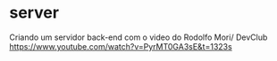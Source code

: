 # server
Criando um servidor back-end  com o video do Rodolfo Mori/ DevClub 
<https://www.youtube.com/watch?v=PyrMT0GA3sE&t=1323s>
